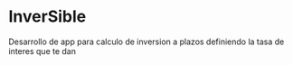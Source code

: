 # InverSible
Desarrollo de app para calculo de inversion a plazos definiendo la tasa de interes que te dan
